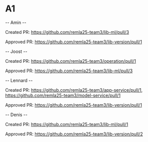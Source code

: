 # A1

-- Amin --

Created PR: https://github.com/remla25-team3/lib-ml/pull/3

Approved PR: https://github.com/remla25-team3/lib-version/pull/1

-- Joost --

Created PR: https://github.com/remla25-team3/operation/pull/1

Approved PR: https://github.com/remla25-team3/lib-ml/pull/3

-- Lennard --

Created PR: https://github.com/remla25-team3/app-service/pull/1, https://github.com/remla25-team3/model-service/pull/1

Approved PR: https://github.com/remla25-team3/lib-version/pull/1

-- Denis --

Created PR: https://github.com/remla25-team3/lib-ml/pull/1

Approved PR: https://github.com/remla25-team3/lib-version/pull/2
